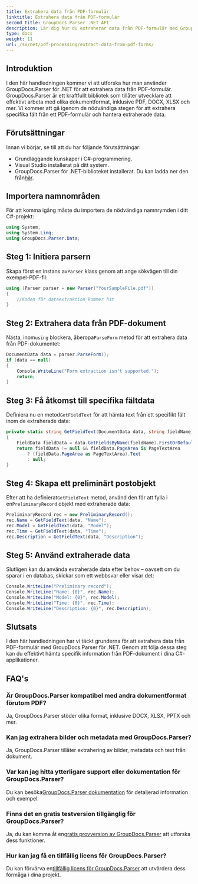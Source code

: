 ```yaml
---
title: Extrahera data från PDF-formulär
linktitle: Extrahera data från PDF-formulär
second_title: GroupDocs.Parser .NET API
description: Lär dig hur du extraherar data från PDF-formulär med GroupDocs.Parser för .NET. Steg-för-steg guide med kodexempel och vanliga frågor.
type: docs
weight: 11
url: /sv/net/pdf-processing/extract-data-from-pdf-forms/
---
```

## Introduktion
I den här handledningen kommer vi att utforska hur man använder GroupDocs.Parser för .NET för att extrahera data från PDF-formulär. GroupDocs.Parser är ett kraftfullt bibliotek som tillåter utvecklare att effektivt arbeta med olika dokumentformat, inklusive PDF, DOCX, XLSX och mer. Vi kommer att gå igenom de nödvändiga stegen för att extrahera specifika fält från ett PDF-formulär och hantera extraherade data.
## Förutsättningar
Innan vi börjar, se till att du har följande förutsättningar:
- Grundläggande kunskaper i C#-programmering.
- Visual Studio installerat på ditt system.
- GroupDocs.Parser för .NET-biblioteket installerat. Du kan ladda ner den från[här](https://releases.groupdocs.com/parser/net/).

## Importera namnområden
För att komma igång måste du importera de nödvändiga namnrymden i ditt C#-projekt:
```csharp
using System;
using System.Linq;
using GroupDocs.Parser.Data;
```
## Steg 1: Initiera parsern
 Skapa först en instans av`Parser` klass genom att ange sökvägen till din exempel-PDF-fil:
```csharp
using (Parser parser = new Parser("YourSampleFile.pdf"))
{
    //Koden för dataextraktion kommer hit
}
```
## Steg 2: Extrahera data från PDF-dokument
 Nästa, inom`using` blockera, åberopa`ParseForm` metod för att extrahera data från PDF-dokumentet:
```csharp
DocumentData data = parser.ParseForm();
if (data == null)
{
    Console.WriteLine("Form extraction isn't supported.");
    return;
}
```
## Steg 3: Få åtkomst till specifika fältdata
 Definiera nu en metod`GetFieldText` för att hämta text från ett specifikt fält inom de extraherade data:
```csharp
private static string GetFieldText(DocumentData data, string fieldName)
{
    FieldData fieldData = data.GetFieldsByName(fieldName).FirstOrDefault();
    return fieldData != null && fieldData.PageArea is PageTextArea
        ? (fieldData.PageArea as PageTextArea).Text
        : null;
}
```
## Steg 4: Skapa ett preliminärt postobjekt
 Efter att ha definierat`GetFieldText` metod, använd den för att fylla i en`PreliminaryRecord` objekt med extraherade data:
```csharp
PreliminaryRecord rec = new PreliminaryRecord();
rec.Name = GetFieldText(data, "Name");
rec.Model = GetFieldText(data, "Model");
rec.Time = GetFieldText(data, "Time");
rec.Description = GetFieldText(data, "Description");
```
## Steg 5: Använd extraherade data
Slutligen kan du använda extraherade data efter behov – oavsett om du sparar i en databas, skickar som ett webbsvar eller visar det:
```csharp
Console.WriteLine("Preliminary record");
Console.WriteLine("Name: {0}", rec.Name);
Console.WriteLine("Model: {0}", rec.Model);
Console.WriteLine("Time: {0}", rec.Time);
Console.WriteLine("Description: {0}", rec.Description);
```

## Slutsats
I den här handledningen har vi täckt grunderna för att extrahera data från PDF-formulär med GroupDocs.Parser för .NET. Genom att följa dessa steg kan du effektivt hämta specifik information från PDF-dokument i dina C#-applikationer.

## FAQ's
### Är GroupDocs.Parser kompatibel med andra dokumentformat förutom PDF?
Ja, GroupDocs.Parser stöder olika format, inklusive DOCX, XLSX, PPTX och mer.
### Kan jag extrahera bilder och metadata med GroupDocs.Parser?
Ja, GroupDocs.Parser tillåter extrahering av bilder, metadata och text från dokument.
### Var kan jag hitta ytterligare support eller dokumentation för GroupDocs.Parser?
 Du kan besöka[GroupDocs.Parser dokumentation](https://reference.groupdocs.com/parser/net/) för detaljerad information och exempel.
### Finns det en gratis testversion tillgänglig för GroupDocs.Parser?
 Ja, du kan komma åt en[gratis provversion av GroupDocs.Parser](https://releases.groupdocs.com/) att utforska dess funktioner.
### Hur kan jag få en tillfällig licens för GroupDocs.Parser?
 Du kan förvärva en[tillfällig licens för GroupDocs.Parser](https://purchase.groupdocs.com/temporary-license/) att utvärdera dess förmåga i dina projekt.